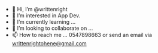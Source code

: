 - 👋 Hi, I’m @writtenright
- 👀 I’m interested in App Dev.
- 🌱 I’m currently learning ...
- 💞️ I’m looking to collaborate on ...
- 📫 How to reach me ... 0547898663 or send an email via writtenrightohene@gmail.com

<!---
writtenright/writtenright is a ✨ special ✨ repository because its `README.md` (this file) appears on your GitHub profile.
You can click the Preview link to take a look at your changes.
--->
